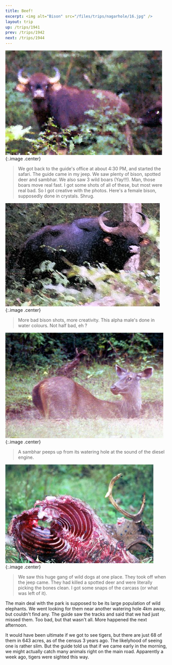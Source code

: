 ```yaml
---
title: Beef!
excerpt: <img alt="Bison" src="/files/trips/nagarhole/16.jpg" />
layout: trip
up: /trips/1941
prev: /trips/1942
next: /trips/1944
---
```


![Bison](/images/trips/nagarhole/16.jpg 'Bison'){:.image .center}


> We got back to the guide's office at about 4:30 PM, and started the safari.  The guide came in my jeep. We saw plenty of bison, spotted deer and sambhar. We also saw 3 wild boars (Yay!!!). Man, those boars move real fast. I got some shots of all of these, but most were real bad. So I got creative with the photos. Here's a female bison, supposedly done in crystals. Shrug.

![Another Bison](/images/trips/nagarhole/18.jpg 'Another Bison'){:.image .center}


> More bad bison shots, more creativity. This alpha male's done in water colours. Not half bad, eh ?

![Sambar](/images/trips/nagarhole/20.jpg 'Sambar'){:.image .center}


> A sambhar peeps up from its watering hole at the sound of the diesel engine.

![Carcass](/images/trips/nagarhole/24.jpg 'Carcass'){:.image .center}


> We saw this huge gang of wild dogs at one place. They took off when the jeep came. They had killed a spotted deer and were literally picking the bones clean. I got some snaps of the carcass (or what was left of it).

The main deal with the park is supposed to be its large population of wild elephants. We went looking for them near another watering hole 4km away, but couldn't find any. The guide saw the tracks and said that we had just missed them. Too bad, but that wasn't all. More happened the next afternoon.

It would have been ultimate if we got to see tigers, but there are just 68 of them in 643 acres, as of the census 3 years ago. The likelyhood of seeing one is rather slim. But the guide told us that if we came early in the morning, we might actually catch many animals right on the main road.  Apparently a week ago, tigers were sighted this way.


